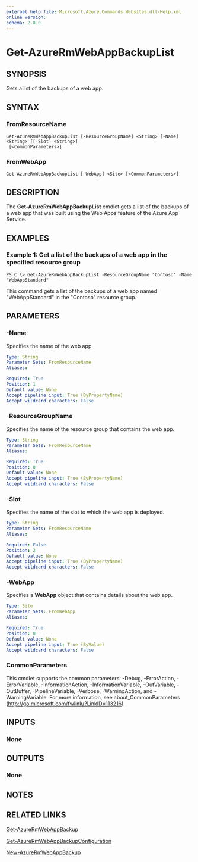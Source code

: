 ```yaml
---
external help file: Microsoft.Azure.Commands.Websites.dll-Help.xml
online version:
schema: 2.0.0
---
```


# Get-AzureRmWebAppBackupList

## SYNOPSIS
Gets a list of the backups of a web app.

## SYNTAX

### FromResourceName
```
Get-AzureRmWebAppBackupList [-ResourceGroupName] <String> [-Name] <String> [[-Slot] <String>]
 [<CommonParameters>]
```

### FromWebApp
```
Get-AzureRmWebAppBackupList [-WebApp] <Site> [<CommonParameters>]
```

## DESCRIPTION
The **Get-AzureRmWebAppBackupList** cmdlet gets a list of the backups of a web app that was built using the Web Apps feature of the Azure App Service.

## EXAMPLES

### Example 1: Get a list of the backups of a web app in the specified resource group
```
PS C:\> Get-AzureRmWebAppBackupList -ResourceGroupName "Contoso" -Name "WebAppStandard"
```

This command gets a list of the backups of a web app named "WebAppStandard" in the "Contoso" resource group.

## PARAMETERS

### -Name
Specifies the name of the web app.

```yaml
Type: String
Parameter Sets: FromResourceName
Aliases:

Required: True
Position: 1
Default value: None
Accept pipeline input: True (ByPropertyName)
Accept wildcard characters: False
```

### -ResourceGroupName
Specifies the name of the resource group that contains the web app.

```yaml
Type: String
Parameter Sets: FromResourceName
Aliases:

Required: True
Position: 0
Default value: None
Accept pipeline input: True (ByPropertyName)
Accept wildcard characters: False
```

### -Slot
Specifies the name of the slot to which the web app is deployed.

```yaml
Type: String
Parameter Sets: FromResourceName
Aliases:

Required: False
Position: 2
Default value: None
Accept pipeline input: True (ByPropertyName)
Accept wildcard characters: False
```

### -WebApp
Specifies a **WebApp** object that contains details about the web app.

```yaml
Type: Site
Parameter Sets: FromWebApp
Aliases:

Required: True
Position: 0
Default value: None
Accept pipeline input: True (ByValue)
Accept wildcard characters: False
```

### CommonParameters
This cmdlet supports the common parameters: -Debug, -ErrorAction, -ErrorVariable, -InformationAction, -InformationVariable, -OutVariable, -OutBuffer, -PipelineVariable, -Verbose, -WarningAction, and -WarningVariable. For more information, see about_CommonParameters (http://go.microsoft.com/fwlink/?LinkID=113216).

## INPUTS

### None

## OUTPUTS

### None

## NOTES

## RELATED LINKS

[Get-AzureRmWebAppBackup](./Get-AzureRmWebAppBackup.md)

[Get-AzureRmWebAppBackupConfiguration](./Get-AzureRmWebAppBackupConfiguration.md)

[New-AzureRmWebAppBackup](./New-AzureRmWebAppBackup.md)
